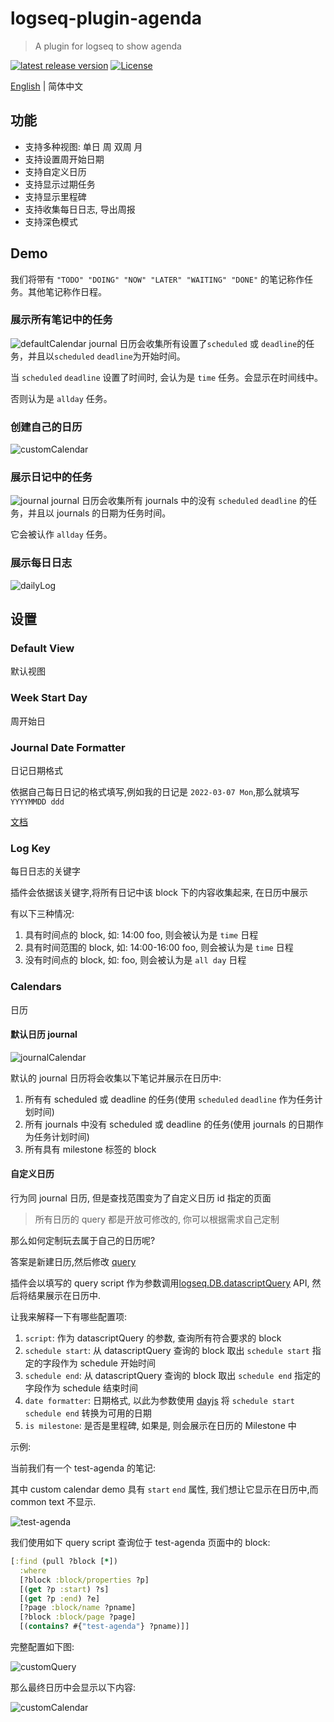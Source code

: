 # logseq-plugin-agenda
> A plugin for logseq to show agenda

[![latest release version](https://img.shields.io/github/v/release/haydenull/logseq-plugin-agenda)](https://github.com/haydenull/logseq-plugin-agenda/releases)
[![License](https://img.shields.io/github/license/haydenull/logseq-plugin-agenda?color=blue)](https://github.com/haydenull/logseq-plugin-agenda/blob/main/LICENSE)

[English](./README.md) | 简体中文

## 功能
- 支持多种视图: 单日 周 双周 月
- 支持设置周开始日期
- 支持自定义日历
- 支持显示过期任务
- 支持显示里程碑
- 支持收集每日日志, 导出周报
- 支持深色模式

## Demo

我们将带有 `"TODO" "DOING" "NOW" "LATER" "WAITING" "DONE"` 的笔记称作任务。其他笔记称作日程。
### 展示所有笔记中的任务
![defaultCalendar](./screenshots/defaultCalendar.gif)
journal 日历会收集所有设置了`scheduled` 或 `deadline`的任务，并且以`scheduled` `deadline`为开始时间。

当 `scheduled` `deadline` 设置了时间时, 会认为是 `time` 任务。会显示在时间线中。

否则认为是 `allday` 任务。

### 创建自己的日历
![customCalendar](./screenshots/customCalendar.gif)

### 展示日记中的任务
![journal](./screenshots/journal.gif)
journal 日历会收集所有 journals 中的没有 `scheduled` `deadline` 的任务，并且以 journals 的日期为任务时间。

它会被认作 `allday` 任务。

### 展示每日日志
![dailyLog](./screenshots/dailyLog.gif)

## 设置

### Default View
默认视图

### Week Start Day
周开始日

### Journal Date Formatter
日记日期格式

依据自己每日日记的格式填写,例如我的日记是 `2022-03-07 Mon`,那么就填写 `YYYYMMDD ddd`

[文档](https://day.js.org/docs/en/display/format)

### Log Key
每日日志的关键字

插件会依据该关键字,将所有日记中该 block 下的内容收集起来, 在日历中展示

有以下三种情况:
1. 具有时间点的 block, 如: 14:00 foo, 则会被认为是 `time` 日程
3. 具有时间范围的 block, 如: 14:00-16:00 foo, 则会被认为是 `time` 日程
2. 没有时间点的 block, 如: foo, 则会被认为是 `all day` 日程

### Calendars
日历

#### 默认日历 journal

![journalCalendar](./screenshots/JournalCalendar.png)

默认的 journal 日历将会收集以下笔记并展示在日历中:
1. 所有有 scheduled 或 deadline 的任务(使用 `scheduled` `deadline` 作为任务计划时间)
2. 所有 journals 中没有 scheduled 或 deadline 的任务(使用 journals 的日期作为任务计划时间)
3. 所有具有 milestone 标签的 block

#### 自定义日历
行为同 journal 日历, 但是查找范围变为了自定义日历 id 指定的页面

> 所有日历的 query 都是开放可修改的, 你可以根据需求自己定制

那么如何定制玩去属于自己的日历呢?

答案是新建日历,然后修改 [query](https://logseq.github.io/#/page/advanced%20queries)

插件会以填写的 query script 作为参数调用[logseq.DB.datascriptQuery](https://logseq.github.io/plugins/interfaces/IDBProxy.html#datascriptQuery) API, 然后将结果展示在日历中.

让我来解释一下有哪些配置项:
1. `script`: 作为 datascriptQuery 的参数, 查询所有符合要求的 block
2. `schedule start`: 从 datascriptQuery 查询的 block 取出 `schedule start` 指定的字段作为 schedule 开始时间
3. `schedule end`: 从 datascriptQuery 查询的 block 取出 `schedule end` 指定的字段作为 schedule 结束时间
4. `date formatter`: 日期格式, 以此为参数使用 [dayjs](https://day.js.org/docs/en/display/format) 将 `schedule start` `schedule end` 转换为可用的日期
5. `is milestone`: 是否是里程碑, 如果是, 则会展示在日历的 Milestone 中

示例:

当前我们有一个 test-agenda 的笔记:

其中 custom calendar demo 具有 `start` `end` 属性, 我们想让它显示在日历中,而 common text 不显示.

![test-agenda](./screenshots/test-agenda.png)

我们使用如下 query script 查询位于 test-agenda 页面中的 block:

```clojure
[:find (pull ?block [*])
  :where
  [?block :block/properties ?p]
  [(get ?p :start) ?s]
  [(get ?p :end) ?e]
  [?page :block/name ?pname]
  [?block :block/page ?page]
  [(contains? #{"test-agenda"} ?pname)]]
```

完整配置如下图:

![customQuery](./screenshots/customQuery.png)

那么最终日历中会显示以下内容:

![customCalendar](./screenshots/customQueryCalendar.png)
